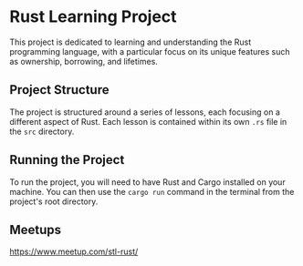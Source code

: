 # Rust Learning Project

This project is dedicated to learning and understanding the Rust programming language, with a particular focus on its unique features such as ownership, borrowing, and lifetimes.

## Project Structure

The project is structured around a series of lessons, each focusing on a different aspect of Rust. Each lesson is contained within its own `.rs` file in the `src` directory.

## Running the Project

To run the project, you will need to have Rust and Cargo installed on your machine. You can then use the `cargo run` command in the terminal from the project's root directory.

## Meetups

https://www.meetup.com/stl-rust/
